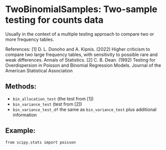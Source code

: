 # TwoBinomialSamples: Two-sample testing for counts data
Usually in the context of a multiple testing approach to compare two or more
frequency tables. 

References:
[1] D. L. Donoho and A. Kipnis. (2022) Higher criticism to compare two large frequency tables,
with sensitivity to possible rare and weak differences. Annals of Statistics. 
[2]  C. B. Dean. (1992) Testing for Overdispersion in Poisson and Binomial Regression Models. 
Journal of the American Statistical Association


## Methods:
- ``bin_allocation_test`` (the test from [1])
- ``bin_variance_test`` (test from [2])
- ``bin_variance_test_df`` the same as ``bin_variance_test`` plus additional information

## Example:
```
from scipy.stats import poisson



```

